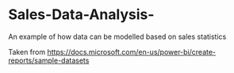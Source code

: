 # Sales-Data-Analysis-
An example of how data can be modelled based on sales statistics

Taken from https://docs.microsoft.com/en-us/power-bi/create-reports/sample-datasets
